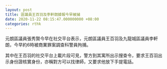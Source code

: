```yaml
---
layout: post
title: 區議員王百羽及李軒朗據報今早被捕
date: 2020-11-22 08:15:47.000000000 +08:00
categories: rthk
---
```


元朗區議員張秀賢今早在社交平台表示，元朗區議員王百羽及九龍城區議員李軒朗，今早約6時被商業罪案調查科警員拘捕。

其中在王百羽的社交平台上載片段可見，警方到其寓所出示搜查令，要求王百羽出示身份證核實身份，亦稱對方可以找律師，又要求他放下手提電話。
